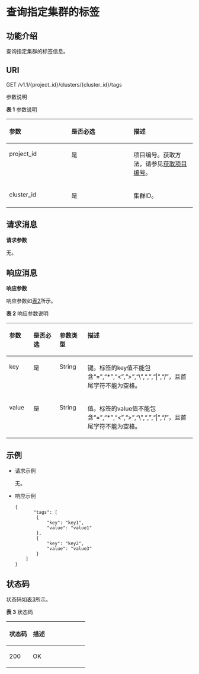 # 查询指定集群的标签<a name="ZH-CN_TOPIC_0112442487"></a>

## 功能介绍<a name="zh-cn_topic_0110707083_section1471126172111"></a>

查询指定集群的标签信息。

## URI<a name="zh-cn_topic_0110707083_section315415176217"></a>

GET /v1.1/\{project\_id\}/clusters/\{cluster\_id\}/tags

参数说明

**表 1**  参数说明

<a name="zh-cn_topic_0110707083_table2882182815226"></a>
<table><thead align="left"><tr id="zh-cn_topic_0110707083_row12884528142211"><th class="cellrowborder" valign="top" width="33.33333333333333%" id="mcps1.2.4.1.1"><p id="zh-cn_topic_0110707083_p7884228122214"><a name="zh-cn_topic_0110707083_p7884228122214"></a><a name="zh-cn_topic_0110707083_p7884228122214"></a>参数</p>
</th>
<th class="cellrowborder" valign="top" width="33.33333333333333%" id="mcps1.2.4.1.2"><p id="zh-cn_topic_0110707083_p388412816227"><a name="zh-cn_topic_0110707083_p388412816227"></a><a name="zh-cn_topic_0110707083_p388412816227"></a>是否必选</p>
</th>
<th class="cellrowborder" valign="top" width="33.33333333333333%" id="mcps1.2.4.1.3"><p id="zh-cn_topic_0110707083_p19884182820220"><a name="zh-cn_topic_0110707083_p19884182820220"></a><a name="zh-cn_topic_0110707083_p19884182820220"></a>描述</p>
</th>
</tr>
</thead>
<tbody><tr id="zh-cn_topic_0110707083_row78841828112220"><td class="cellrowborder" valign="top" width="33.33333333333333%" headers="mcps1.2.4.1.1 "><p id="zh-cn_topic_0110707083_p18884132810221"><a name="zh-cn_topic_0110707083_p18884132810221"></a><a name="zh-cn_topic_0110707083_p18884132810221"></a>project_id</p>
</td>
<td class="cellrowborder" valign="top" width="33.33333333333333%" headers="mcps1.2.4.1.2 "><p id="zh-cn_topic_0110707083_p29494508194812"><a name="zh-cn_topic_0110707083_p29494508194812"></a><a name="zh-cn_topic_0110707083_p29494508194812"></a>是</p>
</td>
<td class="cellrowborder" valign="top" width="33.33333333333333%" headers="mcps1.2.4.1.3 "><p id="zh-cn_topic_0110707083_p40820562194812"><a name="zh-cn_topic_0110707083_p40820562194812"></a><a name="zh-cn_topic_0110707083_p40820562194812"></a>项目编号。获取方法，请参见<a href="获取项目编号.md">获取项目编号</a>。</p>
</td>
</tr>
<tr id="zh-cn_topic_0110707083_row488402818223"><td class="cellrowborder" valign="top" width="33.33333333333333%" headers="mcps1.2.4.1.1 "><p id="zh-cn_topic_0110707083_p288462815221"><a name="zh-cn_topic_0110707083_p288462815221"></a><a name="zh-cn_topic_0110707083_p288462815221"></a>cluster_id</p>
</td>
<td class="cellrowborder" valign="top" width="33.33333333333333%" headers="mcps1.2.4.1.2 "><p id="zh-cn_topic_0110707083_p138841728132213"><a name="zh-cn_topic_0110707083_p138841728132213"></a><a name="zh-cn_topic_0110707083_p138841728132213"></a>是</p>
</td>
<td class="cellrowborder" valign="top" width="33.33333333333333%" headers="mcps1.2.4.1.3 "><p id="zh-cn_topic_0110707083_p78845285227"><a name="zh-cn_topic_0110707083_p78845285227"></a><a name="zh-cn_topic_0110707083_p78845285227"></a>集群ID。</p>
</td>
</tr>
</tbody>
</table>

## 请求消息<a name="zh-cn_topic_0110707083_section158621312122315"></a>

**请求参数**

无。

## 响应消息<a name="zh-cn_topic_0110707083_section1726123842419"></a>

**响应参数**

响应参数如[表2](#table16429741613)所示。

**表 2**  响应参数说明

<a name="table16429741613"></a>
<table><thead align="left"><tr id="row6447741616"><th class="cellrowborder" valign="top" width="13%" id="mcps1.2.5.1.1"><p id="p144437171619"><a name="p144437171619"></a><a name="p144437171619"></a>参数</p>
</th>
<th class="cellrowborder" valign="top" width="14.000000000000002%" id="mcps1.2.5.1.2"><p id="p34517171618"><a name="p34517171618"></a><a name="p34517171618"></a>是否必选</p>
</th>
<th class="cellrowborder" valign="top" width="15%" id="mcps1.2.5.1.3"><p id="p847075161"><a name="p847075161"></a><a name="p847075161"></a>参数类型</p>
</th>
<th class="cellrowborder" valign="top" width="57.99999999999999%" id="mcps1.2.5.1.4"><p id="p1548378165"><a name="p1548378165"></a><a name="p1548378165"></a>描述</p>
</th>
</tr>
</thead>
<tbody><tr id="row124947121617"><td class="cellrowborder" valign="top" width="13%" headers="mcps1.2.5.1.1 "><p id="p18491073163"><a name="p18491073163"></a><a name="p18491073163"></a>key</p>
</td>
<td class="cellrowborder" valign="top" width="14.000000000000002%" headers="mcps1.2.5.1.2 "><p id="p54997171618"><a name="p54997171618"></a><a name="p54997171618"></a>是</p>
</td>
<td class="cellrowborder" valign="top" width="15%" headers="mcps1.2.5.1.3 "><p id="p0492712166"><a name="p0492712166"></a><a name="p0492712166"></a>String</p>
</td>
<td class="cellrowborder" valign="top" width="57.99999999999999%" headers="mcps1.2.5.1.4 "><p id="p164907111612"><a name="p164907111612"></a><a name="p164907111612"></a>键。标签的key值不能包含“=”,“*”,“&lt;”,“&gt;”,“\”,“,”,“|”,“/”，且首尾字符不能为空格。</p>
</td>
</tr>
<tr id="row17501761611"><td class="cellrowborder" valign="top" width="13%" headers="mcps1.2.5.1.1 "><p id="p115087181618"><a name="p115087181618"></a><a name="p115087181618"></a>value</p>
</td>
<td class="cellrowborder" valign="top" width="14.000000000000002%" headers="mcps1.2.5.1.2 "><p id="p6506710168"><a name="p6506710168"></a><a name="p6506710168"></a>是</p>
</td>
<td class="cellrowborder" valign="top" width="15%" headers="mcps1.2.5.1.3 "><p id="p35027201610"><a name="p35027201610"></a><a name="p35027201610"></a>String</p>
</td>
<td class="cellrowborder" valign="top" width="57.99999999999999%" headers="mcps1.2.5.1.4 "><p id="p35027151611"><a name="p35027151611"></a><a name="p35027151611"></a>值。标签的value值不能包含“=”,“*”,“&lt;”,“&gt;”,“\”,“,”,“|”,“/”，且首尾字符不能为空格。</p>
</td>
</tr>
</tbody>
</table>

## 示例<a name="zh-cn_topic_0110707083_section7518458264"></a>

-   请求示例

    无。

-   响应示例

    ```
    { 
           "tags": [ 
            { 
                "key": "key1", 
                "value": "value1" 
            }, 
            { 
                "key": "key2", 
                "value": "value3" 
            } 
        ] 
    } 
    ```


## 状态码<a name="zh-cn_topic_0110707083_section236812132267"></a>

状态码如[表3](#zh-cn_topic_0110707083_table5043525610328)所示。

**表 3**  状态码

<a name="zh-cn_topic_0110707083_table5043525610328"></a>
<table><thead align="left"><tr id="zh-cn_topic_0110707083_row1549446910328"><th class="cellrowborder" valign="top" width="30%" id="mcps1.2.3.1.1"><p id="zh-cn_topic_0110707083_p4709251510328"><a name="zh-cn_topic_0110707083_p4709251510328"></a><a name="zh-cn_topic_0110707083_p4709251510328"></a>状态码</p>
</th>
<th class="cellrowborder" valign="top" width="70%" id="mcps1.2.3.1.2"><p id="zh-cn_topic_0110707083_p5639738110328"><a name="zh-cn_topic_0110707083_p5639738110328"></a><a name="zh-cn_topic_0110707083_p5639738110328"></a>描述</p>
</th>
</tr>
</thead>
<tbody><tr id="zh-cn_topic_0110707083_row478517210328"><td class="cellrowborder" valign="top" width="30%" headers="mcps1.2.3.1.1 "><p id="zh-cn_topic_0110707083_p5205464710328"><a name="zh-cn_topic_0110707083_p5205464710328"></a><a name="zh-cn_topic_0110707083_p5205464710328"></a>200</p>
</td>
<td class="cellrowborder" valign="top" width="70%" headers="mcps1.2.3.1.2 "><p id="zh-cn_topic_0110707083_p39771881331"><a name="zh-cn_topic_0110707083_p39771881331"></a><a name="zh-cn_topic_0110707083_p39771881331"></a>OK</p>
</td>
</tr>
</tbody>
</table>

